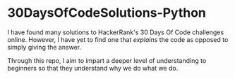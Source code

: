 # 30DaysOfCodeSolutions-Python

I have found many solutions to HackerRank's 30 Days Of Code challenges online.
 However, I have yet to find one that _explains_ the code as opposed to simply
 giving the answer. 
 
Through this repo, I aim to impart a deeper level of understanding to beginners 
so that they understand why we do what we do.